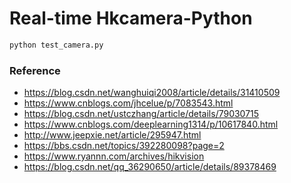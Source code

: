 # Real-time Hkcamera-Python

```python
python test_camera.py
```

### Reference

- https://blog.csdn.net/wanghuiqi2008/article/details/31410509
- https://www.cnblogs.com/jhcelue/p/7083543.html
- https://blog.csdn.net/ustczhang/article/details/79030715
- https://www.cnblogs.com/deeplearning1314/p/10617840.html
- http://www.jeepxie.net/article/295947.html
- https://bbs.csdn.net/topics/392280098?page=2
- https://www.ryannn.com/archives/hikvision
- https://blog.csdn.net/qq_36290650/article/details/89378469
